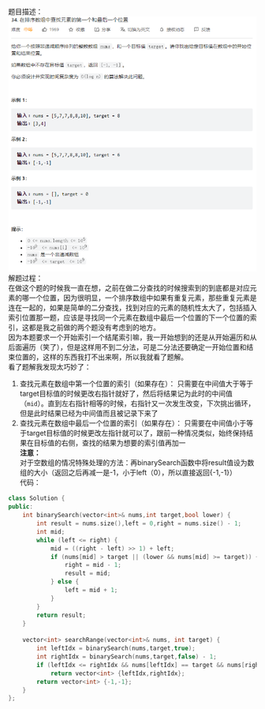 题目描述：
![image3](/basical/array/image/image3.png)
解题过程：  
在做这个题的时候我一直在想，之前在做二分查找的时候搜索到的到底都是对应元素的哪一个位置，因为很明显，一个排序数组中如果有重复元素，那些重复元素是连在一起的，如果是简单的二分查找，找到对应的元素的随机性太大了，包括插入索引位置那一题，应该是寻找同一个元素在数组中最后一个位置的下一个位置的索引，这都是我之前做的两个题没有考虑到的地方。  
因为本题要求一个开始索引一个结尾索引嘛，我一开始想到的还是从开始遍历和从后面遍历（笑了），但是这样用不到二分法，可是二分法还要确定一开始位置和结束位置的，这样的东西我打不出来啊，所以我就看了题解。  
看了题解我发现太巧妙了：  
1.  查找元素在数组中第一个位置的索引（如果存在）：
只需要在中间值大于等于target目标值的时候更改右指针就好了，然后将结果记为此时的中间值（`mid`）。直到左右指针相等的时候，右指针又一次发生改变，下次挑出循环，但是此时结果已经为中间值而且被记录下来了  
2.  查找元素在数组中最后一个位置的索引（如果存在）：
只需要在中间值小于等于target目标值的时候更改左指针就可以了，跟前一种情况类似，始终保持结果在目标值的右侧，查找的结果为想要的索引值再加一  
**注意：**  
对于空数组的情况特殊处理的方法：再binarySearch函数中将result值设为数组的大小（返回之后再减一是-1，小于left（0），所以直接返回{-1,-1}）  
代码：  
```cpp
class Solution {
public:
    int binarySearch(vector<int>& nums,int target,bool lower) {
        int result = nums.size(),left = 0,right = nums.size() - 1;
        int mid;
        while (left <= right) {
            mid = ((right - left) >> 1) + left;
            if (nums[mid] > target || (lower && nums[mid] >= target)) {
                right = mid - 1;
                result = mid;
            } else {
                left = mid + 1;
            }
        }
        return result;
    }

    vector<int> searchRange(vector<int>& nums, int target) {
        int leftIdx = binarySearch(nums,target,true);
        int rightIdx = binarySearch(nums,target,false) - 1;
        if (leftIdx <= rightIdx && nums[leftIdx] == target && nums[rightIdx] == target)
            return vector<int> {leftIdx,rightIdx};
        return vector<int> {-1,-1};
    }
};
```